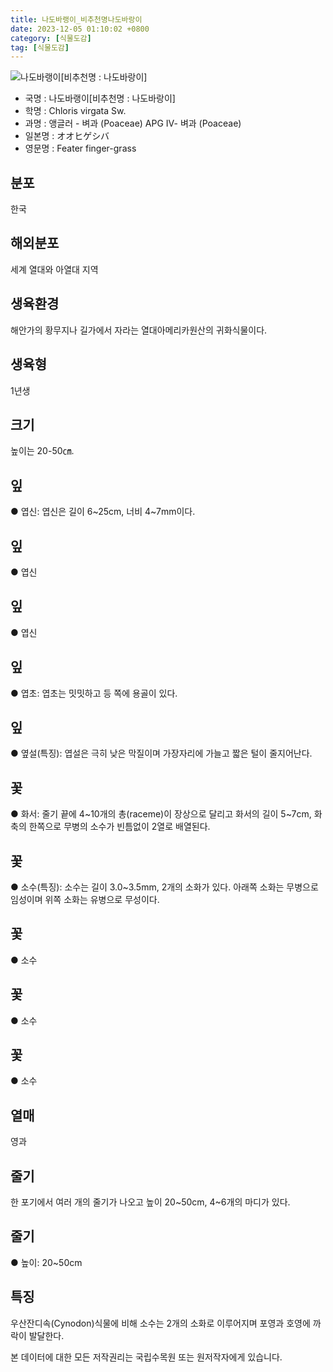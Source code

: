 ```yaml
---
title: 나도바랭이_비추천명나도바랑이
date: 2023-12-05 01:10:02 +0800
category: [식물도감]
tag: [식물도감]
---
```




![나도바랭이[비추천명 : 나도바랑이]](/fileUpload/plants/basic/Gramineae/Chloris/14353/1_th2.JPG)
- 국명 : 나도바랭이[비추천명 : 나도바랑이]
- 학명 : Chloris virgata Sw.
- 과명 : 앵글러 - 벼과 (Poaceae) APG Ⅳ- 벼과 (Poaceae)
- 일본명 : オオヒゲシバ
- 영문명 : Feater finger-grass


## 분포
한국
## 해외분포
세계 열대와 아열대 지역
## 생육환경
해안가의 황무지나 길가에서 자라는 열대아메리카원산의 귀화식물이다.
## 생육형
1년생
## 크기
높이는 20-50㎝.
## 잎
● 엽신: 엽신은 길이 6~25cm, 너비 4~7mm이다.
## 잎
● 엽신
## 잎
● 엽신
## 잎
● 엽초: 엽초는 밋밋하고 등 쪽에 용골이 있다.
## 잎
● 옆설(특징): 엽설은 극히 낮은 막질이며 가장자리에 가늘고 짧은 털이 줄지어난다.
## 꽃
● 화서: 줄기 끝에 4~10개의 총(raceme)이 장상으로 달리고 화서의 길이 5~7cm, 화축의 한쪽으로 무병의 소수가 빈틈없이 2열로 배열된다.
## 꽃
● 소수(특징): 소수는 길이 3.0~3.5mm, 2개의 소화가 있다. 아래쪽 소화는 무병으로 임성이며 위쪽 소화는 유병으로 무성이다.
## 꽃
● 소수
## 꽃
● 소수
## 꽃
● 소수
## 열매
영과
## 줄기
한 포기에서 여러 개의 줄기가 나오고 높이 20~50cm, 4~6개의 마디가 있다.
## 줄기
● 높이: 20~50cm
## 특징
우산잔디속(Cynodon)식물에 비해 소수는 2개의 소화로 이루어지며 포영과 호영에 까락이 발달한다.






본 데이터에 대한 모든 저작권리는 국립수목원 또는 원저작자에게 있습니다.
